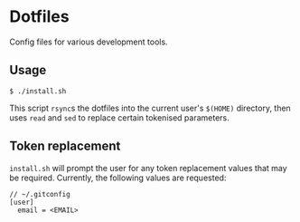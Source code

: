 # Dotfiles

Config files for various development tools.

## Usage

    $ ./install.sh

This script `rsync`s the dotfiles into the current user's `$(HOME)` directory, then uses `read` and `sed` to replace certain tokenised parameters.

## Token replacement

`install.sh` will prompt the user for any token replacement values that may be required. Currently, the following values are requested:

    // ~/.gitconfig
    [user]
      email = <EMAIL>
